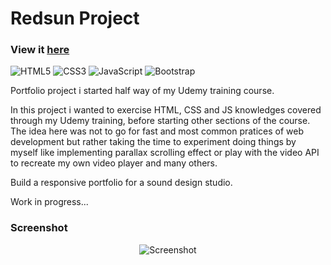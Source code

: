 # Redsun Project

### View it [here](https://guillaumeauger85.github.io/Redsun-Project/)

![HTML5](https://img.shields.io/badge/html5-%23E34F26.svg?style=for-the-badge&logo=html5&logoColor=white) ![CSS3](https://img.shields.io/badge/css3-%231572B6.svg?style=for-the-badge&logo=css3&logoColor=white) ![JavaScript](https://img.shields.io/badge/javascript-%23323330.svg?style=for-the-badge&logo=javascript&logoColor=%23F7DF1E) ![Bootstrap](https://img.shields.io/badge/bootstrap-%23563D7C.svg?style=for-the-badge&logo=bootstrap&logoColor=white)


Portfolio project i started half way of my Udemy training course.

In this project i wanted to exercise HTML, CSS and JS  knowledges covered through my Udemy training, 
before starting other sections of the course. 
The idea here was not to go for fast and most common pratices of web development
but rather taking the time to experiment doing things by myself like implementing parallax scrolling effect or play with the video API to recreate my own video player and many others.

Build a responsive portfolio for a sound design studio. 

Work in progress...

### Screenshot

<p align="center">
  <img src="https://user-images.githubusercontent.com/49698792/181833292-4e412805-86d9-407e-b70c-e1404b393f75.PNG" alt="Screenshot">
</p>

